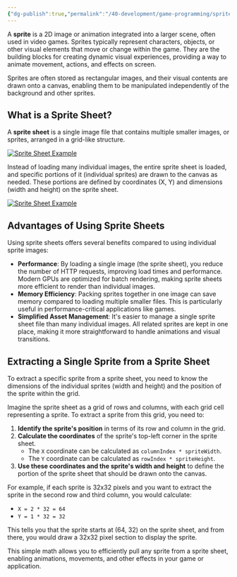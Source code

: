 ```yaml
---
{"dg-publish":true,"permalink":"/40-development/game-programming/sprites/","title":"Sprites","noteIcon":"1","created":"Sep 02, 2024 16:19","updated":"Sep 12, 2024 23:24"}
---
```



A **sprite** is a 2D image or animation integrated into a larger scene, often used in video games. Sprites typically represent characters, objects, or other visual elements that move or change within the game. They are the building blocks for creating dynamic visual experiences, providing a way to animate movement, actions, and effects on screen.

Sprites are often stored as rectangular images, and their visual contents are drawn onto a canvas, enabling them to be manipulated independently of the background and other sprites.

## What is a Sprite Sheet?

A **sprite sheet** is a single image file that contains multiple smaller images, or sprites, arranged in a grid-like structure.

[![Sprite Sheet Example](@assets/concepts/sprites/sprite-sheet.png)](https://kenney.nl/media/pages/assets/tiny-battle/52c96cc3ff-1691487569/preview.png)

Instead of loading many individual images, the entire sprite sheet is loaded, and specific portions of it (individual sprites) are drawn to the canvas as needed. These portions are defined by coordinates (X, Y) and dimensions (width and height) on the sprite sheet.

[![Sprite Sheet Example](@assets/concepts/sprites/map.png)](https://kenney.nl/media/pages/assets/tiny-battle/96a9e8d2b6-1691487572/sample.png)

## Advantages of Using Sprite Sheets

Using sprite sheets offers several benefits compared to using individual sprite images:

- **Performance**: By loading a single image (the sprite sheet), you reduce the number of HTTP requests, improving load times and performance. Modern GPUs are optimized for batch rendering, making sprite sheets more efficient to render than individual images.
- **Memory Efficiency**: Packing sprites together in one image can save memory compared to loading multiple smaller files. This is particularly useful in performance-critical applications like games.
- **Simplified Asset Management**: It's easier to manage a single sprite sheet file than many individual images. All related sprites are kept in one place, making it more straightforward to handle animations and visual transitions.

## Extracting a Single Sprite from a Sprite Sheet

To extract a specific sprite from a sprite sheet, you need to know the dimensions of the individual sprites (width and height) and the position of the sprite within the grid.

Imagine the sprite sheet as a grid of rows and columns, with each grid cell representing a sprite. To extract a sprite from this grid, you need to:

1. **Identify the sprite's position** in terms of its row and column in the grid.
2. **Calculate the coordinates** of the sprite's top-left corner in the sprite sheet.
    - The `X` coordinate can be calculated as `columnIndex * spriteWidth`.
    - The `Y` coordinate can be calculated as `rowIndex * spriteHeight`.
3. **Use these coordinates and the sprite's width and height** to define the portion of the sprite sheet that should be drawn onto the canvas.

For example, if each sprite is 32x32 pixels and you want to extract the sprite in the second row and third column, you would calculate:

- `X = 2 * 32 = 64`
- `Y = 1 * 32 = 32`

This tells you that the sprite starts at (64, 32) on the sprite sheet, and from there, you would draw a 32x32 pixel section to display the sprite.

This simple math allows you to efficiently pull any sprite from a sprite sheet, enabling animations, movements, and other effects in your game or application.
